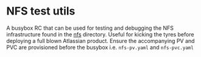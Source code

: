 # NFS test utils
A busybox RC that can be used for testing and debugging the NFS infrastructure found in the [nfs](../nfs) directory. Useful for kicking the tyres before deploying a full blown Atlassian product. Ensure the accompanying PV and PVC are provisioned before the busybox i.e. `nfs-pv.yaml`
and `nfs-pvc.yaml`